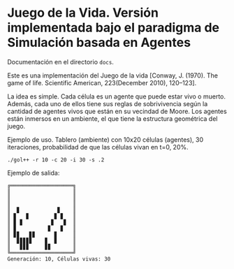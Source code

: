 # Juego de la Vida. Versión implementada bajo el paradigma de Simulación basada en Agentes

Documentación en el directorio ```docs```. 

Este es una implementación del Juego de la vida [Conway, J. (1970). The game of life. Scientific American, 223(December 2010), 120–123].

La idea es simple. Cada célula es un agente que puede estar vivo o muerto. Además, cada uno de ellos tiene sus reglas de sobrivivencia según la cantidad de agentes vivos que están en su vecindad de Moore. Los agentes están inmersos en un ambiente, el que tiene la estructura geométrica del juego.

Ejemplo de uso. Tablero (ambiente) con 10x20 células (agentes), 30 iteraciones, probabilidad de que las células vivan en t=0, 20%.
```
./gol++ -r 10 -c 20 -i 30 -s .2
```

Ejemplo de salida:

```
╔════════════════════╗
║                    ║
║                    ║
║                    ║
║  ▊            ▊    ║
║ ▊   ▊        ▊ ▊   ║
║ ▊ ▊         ▊   ▊  ║
║ ▊          ▊   ▊   ║
║ ▊▊   ▊▊      ▊     ║
║  ▊▊▊▊▊    ▊  ▊     ║
║   ▊▊▊     ▊▊       ║
╚════════════════════╝
Generación: 10, Células vivas: 30
```
